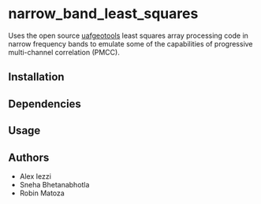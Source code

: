 # narrow_band_least_squares
Uses the open source [uafgeotools](https://github.com/uafgeotools/array_processing) least squares array processing code in narrow frequency bands to emulate some of the capabilities of progressive multi-channel correlation (PMCC). 

## Installation

## Dependencies

## Usage

## Authors
- Alex Iezzi 
- Sneha Bhetanabhotla 
- Robin Matoza 

